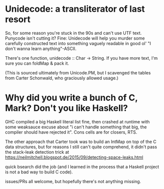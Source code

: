 Unidecode: a transliterator of last resort
==========================================

So, for some reason you're stuck in the 90s and can't use UTF text. Punycode isn't cutting it?
Fine: Unidecode will help you murder some carefully constructed text into something vaguely readable in good ol'
"I don't wanna learn anything"-ASCII.

There's one function, unidecode :: Char -> String. If you have more text, I'm sure you can foldMap & pack it.

(This is sourced ultimately from Unicode.PM, but I scavenged the tables from Carter Schonwald, who graciously
allowed usage.)

Why did you write a bunch of C, Mark? Don't you like Haskell?
=============================================================

GHC compiled a big Haskell literal list fine, then crashed at runtime with some weaksauce excuse
about "i can't handle something that big, the compiler should have rejected it". Cons cells are for
closers, RTS.

The other approach that Carter took was to build an IntMap on top of the C data structures, but for reasons
I still can't quite comprehend, it didn't pass the stack-leak detection trick at 
https://neilmitchell.blogspot.de/2015/09/detecting-space-leaks.html

quick bsearch did the job (and I learned in the process that a Haskell project is not a bad way
to build C code).

issues/PRs all welcome, but hopefully there's not anything missing.
